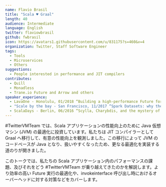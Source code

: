 ```yaml
---
name: Flavio Brasil
title: "Scala ♥ Graal"
length: 40
audience: Intermediate
language: English
twitter: flaviowbrasil
github: fwbrasil
icon: https://avatars1.githubusercontent.com/u/831175?s=460&v=4
organization: Twitter, Staff Software Engineer
tags:
  - Tools
  - Microservices
  - Others
suggestions:
  - People interested in performance and JIT compilers
contributes:
  - Quill
  - Monadless
  - Trane.io Future and Arrow and others
speaker_experience:
  - LavaOne - Honolulu, 01/2018 “Building a high-performance Future for the JVM” <a href='https://youtu.be/grz4uIi0McI'>https://youtu.be/grz4uIi0McI</a>
  - "Scale by the bay - San Francisco, 11/2017 “Spark Datasets: why they aren't great and what could be done” <a href='https://youtu.be/gIq1zRUE4as'>https://youtu.be/gIq1zRUE4as</a>"
  - ScalaDays - Berlin, 06/2016 “Scylla, Charybdis, and the mystery of Quill” <a href='https://youtu.be/nqSYccoSeio'>https://youtu.be/nqSYccoSeio</a>
---
```

#TwitterVMTeam では、Scala アプリケーションの性能向上のために Java 仮想マシン (JVM) の最適化に投資しています。私たちは JIT コンパイラーとして Graal へ移行して、有意の性能向上を観測しました。この移行によって JVM のコードベースが Java となり、扱いやすくなったため、更なる最適化を実装する道のりが開きました。

このトークでは、私たちの Scala アプリケーション内のパフォーマンスの課題、及びそれをどう #TwitterVMTeam が乗り越えてきたのかを解説します。より効率の高い Future 実行の最適化や、invokeinterface 呼び出し時におけるオーバーヘッドに対する対策などをカバーします。
